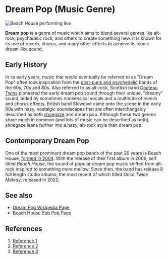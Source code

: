 # Dream Pop (Music Genre)
![Beach House performing live](https://upload.wikimedia.org/wikipedia/commons/7/72/Beach_House_at_House_of_Blues_San_Diego_on_July_1_2012.jpg)

**Dream pop** is a genre of music which aims to blend several genres like alt-rock, psychadelic rock, and others to create something new. It is known for its use of reverb, chorus, and many other effects to achieve its iconic dream-like sound. 


## Early History
In its early years, music that would eventually be referred to as "Dream Pop" often took inspiration from the [post-punk and psychedelic](https://rxmusic.com/editorial/rx-music-genre-breakdown-dream-pop/) bands of the 60s, 70s and 80s. Also referred to as alt-rock, Scottish band [Cocteau Twins](https://en.wikipedia.org/wiki/Cocteau_Twins) pioneered the early dream pop sound through their unique, "dreamy" sound, aided by sometimes nonsensical vocals and a multitude of reverb and chorus effects. British band Slowdive came onto the scene in the early 90s with hazy, nostalgic soundscapes that are often interchangably described as both [shoegaze](https://en.wikipedia.org/wiki/Shoegaze) and dream pop. Although these two genres share much in common (and lots of music can be described as both), shoegaze leans further into a hazy, alt-rock style than dream pop. 

## Contemporary Dream Pop
One of the most prominent dream pop bands of the past 20 years is Beach House, [formed in 2004](https://www.subpop.com/artists/beach_house). With the release of their first album in 2006, self titled *Beach House*, the sound of popular dream pop music shifted from alt-rock inspired to something more mellow. Since then, the band has release 8 full length studio albums, the most recent of which titled *Once Twice Melody*, released in 2022. 

## See also
- [Dream Pop Wikipedia Page](https://en.wikipedia.org/wiki/Dream_pop)
- [Beach House Sub Pop Page](https://www.subpop.com/artists/beach_house)

## References
1. [Reference 1](https://rxmusic.com/editorial/rx-music-genre-breakdown-dream-pop/)
2. [Reference 2](https://en.wikipedia.org/wiki/Cocteau_Twins)
3. [Reference 3](https://en.wikipedia.org/wiki/Shoegaze)
